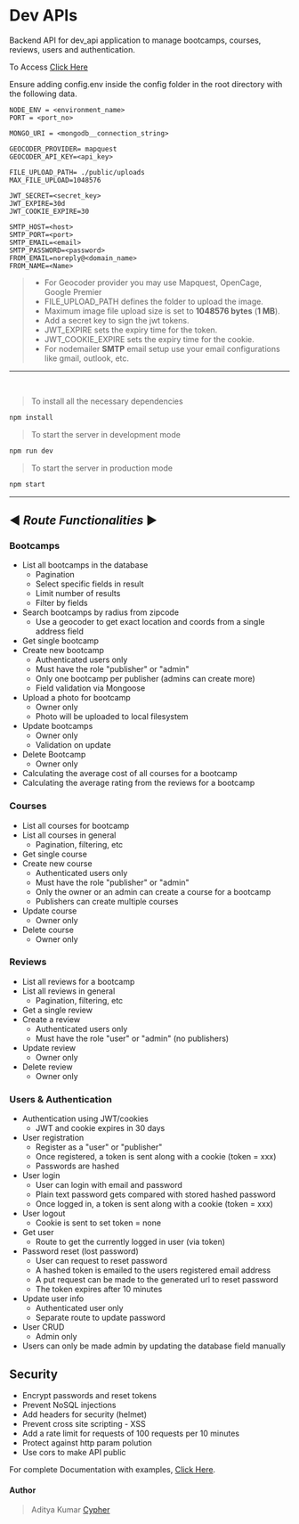 # Dev APIs

Backend API for dev_api application to manage bootcamps, courses, reviews, users and authentication.

To Access [Click Here](https://cypher-adi.github.io/dev_api/)

Ensure adding config.env inside the config folder in the root directory with the following data.

```
NODE_ENV = <environment_name>
PORT = <port_no>

MONGO_URI = <mongodb__connection_string>

GEOCODER_PROVIDER= mapquest
GEOCODER_API_KEY=<api_key>

FILE_UPLOAD_PATH= ./public/uploads
MAX_FILE_UPLOAD=1048576

JWT_SECRET=<secret_key>
JWT_EXPIRE=30d
JWT_COOKIE_EXPIRE=30

SMTP_HOST=<host>
SMTP_PORT=<port>
SMTP_EMAIL=<email>
SMTP_PASSWORD=<password>
FROM_EMAIL=noreply@<domain_name>
FROM_NAME=<Name>
```

> - For Geocoder provider you may use Mapquest, OpenCage, Google Premier
> - FILE_UPLOAD_PATH defines the folder to upload the image.
> - Maximum image file upload size is set to **1048576 bytes** (**1 MB**).
> - Add a secret key to sign the jwt tokens.
> - JWT_EXPIRE sets the expiry time for the token.
> - JWT_COOKIE_EXPIRE sets the expiry time for the cookie.
> - For nodemailer **SMTP** email setup use your email configurations like gmail, outlook, etc.

---

<br>

> To install all the necessary dependencies

```bash
npm install
```

> To start the server in development mode

```bash
npm run dev
```

> To start the server in production mode

```bash
npm start
```

---

## ◄ _Route Functionalities_ ►

### Bootcamps

- List all bootcamps in the database
  - Pagination
  - Select specific fields in result
  - Limit number of results
  - Filter by fields
- Search bootcamps by radius from zipcode
  - Use a geocoder to get exact location and coords from a single address field
- Get single bootcamp
- Create new bootcamp
  - Authenticated users only
  - Must have the role "publisher" or "admin"
  - Only one bootcamp per publisher (admins can create more)
  - Field validation via Mongoose
- Upload a photo for bootcamp
  - Owner only
  - Photo will be uploaded to local filesystem
- Update bootcamps
  - Owner only
  - Validation on update
- Delete Bootcamp
  - Owner only
- Calculating the average cost of all courses for a bootcamp
- Calculating the average rating from the reviews for a bootcamp

### Courses

- List all courses for bootcamp
- List all courses in general
  - Pagination, filtering, etc
- Get single course
- Create new course
  - Authenticated users only
  - Must have the role "publisher" or "admin"
  - Only the owner or an admin can create a course for a bootcamp
  - Publishers can create multiple courses
- Update course
  - Owner only
- Delete course
  - Owner only

### Reviews

- List all reviews for a bootcamp
- List all reviews in general
  - Pagination, filtering, etc
- Get a single review
- Create a review
  - Authenticated users only
  - Must have the role "user" or "admin" (no publishers)
- Update review
  - Owner only
- Delete review
  - Owner only

### Users & Authentication

- Authentication using JWT/cookies
  - JWT and cookie expires in 30 days
- User registration
  - Register as a "user" or "publisher"
  - Once registered, a token is sent along with a cookie (token = xxx)
  - Passwords are hashed
- User login
  - User can login with email and password
  - Plain text password gets compared with stored hashed password
  - Once logged in, a token is sent along with a cookie (token = xxx)
- User logout
  - Cookie is sent to set token = none
- Get user
  - Route to get the currently logged in user (via token)
- Password reset (lost password)
  - User can request to reset password
  - A hashed token is emailed to the users registered email address
  - A put request can be made to the generated url to reset password
  - The token expires after 10 minutes
- Update user info
  - Authenticated user only
  - Separate route to update password
- User CRUD
  - Admin only
- Users can only be made admin by updating the database field manually

## Security

- Encrypt passwords and reset tokens
- Prevent NoSQL injections
- Add headers for security (helmet)
- Prevent cross site scripting - XSS
- Add a rate limit for requests of 100 requests per 10 minutes
- Protect against http param polution
- Use cors to make API public

For complete Documentation with examples, [Click Here](https://documenter.getpostman.com/view/10834035/TVCiSRLk).

#### Author

> Aditya Kumar [Cypher](https://github.com/cypher-adi)
